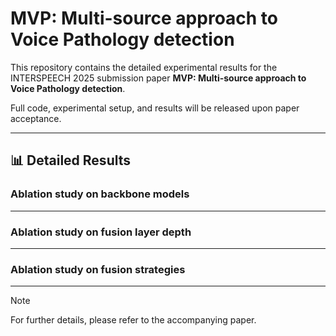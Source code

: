# MVP: Multi-source approach to Voice Pathology detection

This repository contains the detailed experimental results for the INTERSPEECH 2025 submission paper **MVP: Multi-source approach to Voice Pathology detection**. 

Full code, experimental setup, and results will be released upon paper acceptance.


---

## 📊 Detailed Results

### Ablation study on backbone models 

---

### Ablation study on fusion layer depth

---

### Ablation study on fusion strategies

---


> [!Note]  
> For further details, please refer to the accompanying paper.
